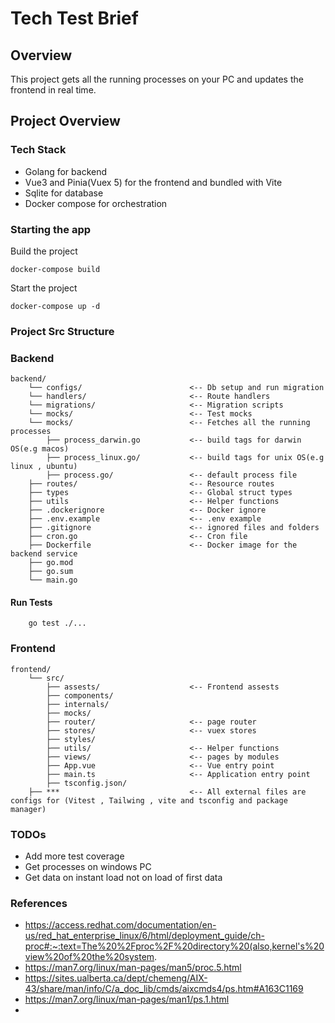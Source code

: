 # Tech Test Brief

## Overview

This project gets all the running processes on your PC and updates the frontend in real time.

## Project Overview

### Tech Stack

- Golang for backend
- Vue3 and Pinia(Vuex 5) for the frontend and bundled with Vite
- Sqlite for database
- Docker compose for orchestration

### Starting the app

Build the project

```
docker-compose build

```

Start the project

```
docker-compose up -d
```

### Project Src Structure

### Backend

```
backend/
    └── configs/                        <-- Db setup and run migration
    └── handlers/                       <-- Route handlers
    └── migrations/                     <-- Migration scripts
    └── mocks/                          <-- Test mocks
    └── mocks/                          <-- Fetches all the running processes
        ├── process_darwin.go           <-- build tags for darwin OS(e.g macos)
        ├── process_linux.go/           <-- build tags for unix OS(e.g linux , ubuntu)
        ├── process.go/                 <-- default process file
    ├── routes/                         <-- Resource routes
    ├── types                           <-- Global struct types
    ├── utils                           <-- Helper functions
    ├── .dockerignore                   <-- Docker ignore
    ├── .env.example                    <-- .env example
    ├── .gitignore                      <-- ignored files and folders
    ├── cron.go                         <-- Cron file
    ├── Dockerfile                      <-- Docker image for the backend service
    ├── go.mod
    ├── go.sum
    └── main.go

```

#### Run Tests

```
    go test ./...
```

### Frontend

```
frontend/
    └── src/
        ├── assests/                    <-- Frontend assests
        ├── components/
        ├── internals/
        ├── mocks/
        ├── router/                     <-- page router
        ├── stores/                     <-- vuex stores
        ├── styles/
        ├── utils/                      <-- Helper functions
        ├── views/                      <-- pages by modules
        ├── App.vue                     <-- Vue entry point
        ├── main.ts                     <-- Application entry point
        ├── tsconfig.json/
    ├── ***                             <-- All external files are configs for (Vitest , Tailwing , vite and tsconfig and package manager)
```

### TODOs

- Add more test coverage
- Get processes on windows PC
- Get data on instant load not on load of first data

### References

- https://access.redhat.com/documentation/en-us/red_hat_enterprise_linux/6/html/deployment_guide/ch-proc#:~:text=The%20%2Fproc%2F%20directory%20(also,kernel's%20view%20of%20the%20system.
- https://man7.org/linux/man-pages/man5/proc.5.html
- https://sites.ualberta.ca/dept/chemeng/AIX-43/share/man/info/C/a_doc_lib/cmds/aixcmds4/ps.htm#A163C1169
- https://man7.org/linux/man-pages/man1/ps.1.html
-
